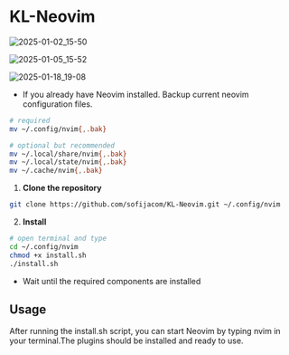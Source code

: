# KL-Neovim

![2025-01-02_15-50](https://github.com/user-attachments/assets/34382556-4b40-4c81-be8b-090f8a042d9a)



![2025-01-05_15-52](https://github.com/user-attachments/assets/7077a408-5250-464d-abe3-24143a69401e)


![2025-01-18_19-08](https://github.com/user-attachments/assets/d44b3176-4881-4403-9e43-0e9560decccb)


- If you already have Neovim installed. Backup current neovim configuration files.

```sh
# required
mv ~/.config/nvim{,.bak}

# optional but recommended
mv ~/.local/share/nvim{,.bak}
mv ~/.local/state/nvim{,.bak}
mv ~/.cache/nvim{,.bak}
```

1. **Clone the repository**

```sh
git clone https://github.com/sofijacom/KL-Neovim.git ~/.config/nvim
```

2. **Install**
```bash
# open terminal and type
cd ~/.config/nvim
chmod +x install.sh
./install.sh
```
   
- Wait until the required components are installed

## Usage
After running the install.sh script, you can start Neovim by typing nvim in your terminal.The plugins should be installed and ready to use.
